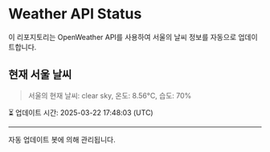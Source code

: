 
# Weather API Status

이 리포지토리는 OpenWeather API를 사용하여 서울의 날씨 정보를 자동으로 업데이트합니다.

## 현재 서울 날씨
> 서울의 현재 날씨: clear sky, 온도: 8.56°C, 습도: 70%

⏳ 업데이트 시간: 2025-03-22 17:48:03 (UTC)

---
자동 업데이트 봇에 의해 관리됩니다.
